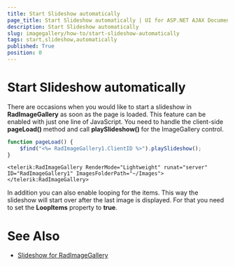 ```yaml
---
title: Start Slideshow automatically
page_title: Start Slideshow automatically | UI for ASP.NET AJAX Documentation
description: Start Slideshow automatically
slug: imagegallery/how-to/start-slideshow-automatically
tags: start,slideshow,automatically
published: True
position: 0
---
```


# Start Slideshow automatically


There are occasions when you would like to start a slideshow in **RadImageGallery** as soon as the page is loaded. This feature can be enabled with just one line of JavaScript. You need to handle the client-side **pageLoad()** method and call **playSlideshow()** for the ImageGallery control.

````JavaScript
function pageLoad() {
    $find("<%= RadImageGallery1.ClientID %>").playSlideshow();
}
````
````ASP.NET
<telerik:RadImageGallery RenderMode="Lightweight" runat="server" ID="RadImageGallery1" ImagesFolderPath="~/Images">
</telerik:RadImageGallery>
````


In addition you can also enable looping for the items. This way the slideshow will start over after the last image is displayed. For that you need to set the **LoopItems** property to **true**.


# See Also

* [Slideshow for RadImageGallery](https://docs.telerik.com/devtools/aspnet-ajax/controls/imagegallery/functionality/animations#slideshow)


